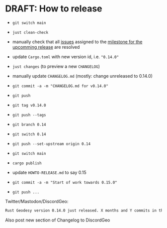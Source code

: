 # DRAFT: How to release

- `git switch main`
- `just clean-check`

- manually check that all [issues](https://github.com/busstoptaktik/geodesy/issues/)
  assigned to the
  [milestone for the upcomming release](https://github.com/busstoptaktik/geodesy/issues?q=is%3Aopen+is%3Aissue+milestone%3A0.14.0)
  are resolved
- update `Cargo.toml` with new version id, i.e. `"0.14.0"`

- `just changes` (to preview a new `CHANGELOG`)
- manually update `CHANGELOG.md` (mostly: change unreleased to 0.14.0)
- `git commit -a -m "CHANGELOG.md for v0.14.0"`
- `git push`
- `git tag v0.14.0`
- `git push --tags`
- `git branch 0.14`
- `git switch 0.14`
- `git push --set-upstream origin 0.14`
- `git switch main`
- `cargo publish`
- update `HOWTO-RELEASE.md` to say 0.15
- `git commit -a -m "Start of work towards 0.15.0"`
- `git push ...`

Twitter/Mastodon/DiscordGeo:

```txt
Rust Geodesy version 0.14.0 just released. X months and Y commits in the making. Get it while it's hot! https://lib.rs/geodesy | https://crates.io/crates/geodesy | https://docs.rs/geodesy/latest/geodesy/
```

Also post new section of Changelog to DiscordGeo
